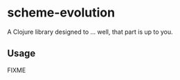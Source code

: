 # scheme-evolution

A Clojure library designed to ... well, that part is up to you.

## Usage

FIXME

